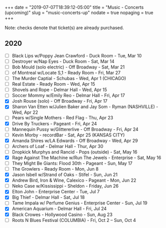 +++
date = "2019-07-07T18:39:12-05:00"
title = "Music - Concerts (upcoming)"
slug = "music-concerts-up"
nodate = true
nopaging = true
+++

Note: checks denote that ticket(s) are already purchased.

## 2020

- [ ] Black Lips w/Poppy Jean Crawford - Duck Room - Tue, Mar 10
- [ ] Destroyer w/Nap Eyes - Duck Room - Sat, Mar 14
- [ ] Bob Mould (solo electric) - Off Broadway - Sat, Mar 21
- [ ] of Montreal w/Locate S,1 - Ready Room - Fri, Mar 27
- [ ] The Murder Captial - Schubas - Wed, Apr 1 (CHICAGO)
- [ ] Real Estate - Ready Room - Wed, Apr 15
- [ ] Shovels and Rope - Delmar Hall - Wed, Apr 15
- [ ] Soccer Mommy w/Emily Reo - Delmar Hall - Fri, Apr 17
- [X] Josh Rouse (solo) - Off Broadway - Fri, Apr 17
- [X] Sharon Van Etten w/Julien Baker and Jay Som - Ryman (NASHVILLE) - Wed, Apr 22
- [ ] Pears w/Single Mothers - Red Flag - Thu, Apr 23
- [X] Drive By Truckers - Pageant - Fri, Apr 24
- [ ] Mannequin Pussy w/Glittererlive - Off Broadway - Fri, Apr 24
- [ ] Kevin Morby - recordBar - Sat, Apr 25 (KANSAS CITY)
- [X] Amanda Shires w/LA Edwards - Off Broadway - Wed, Apr 29
- [ ] Archers of Loaf - Delmar Hall - Thur, Apr 30
- [ ] Dropkick Murphys and Rancid - Pops (outside) - Sat, May 16
- [X] Rage Against The Machine w/Run The Jewels - Enterprise - Sat, May 16
- [ ] They Might Be Giants: Flood 30th - Pageant - Sun, May 17
- [ ] The Growlers - Ready Room - Mon, Jun 8 
- [X] Jason Isbell w/Strand of Oaks - Stifel - Sun, Jun 21
- [X] Andrew Bird, Iron & Wine, Calexico - Pageant - Mon, Jun 22
- [ ] Neko Case w/Kississippi - Sheldon - Friday, Jun 26
- [X] Elton John - Enterprise Center - Tue, Jul 7
- [X] Big Thief - Delmar Hall - Sat, Jul 18
- [ ] Tame Impala w/ Perfume Genius - Enterprise Center - Sun, Jul 19
- [X] American Aquarium - Delmar Hall - Fri, Jul 24
- [X] Black Crowes - Hollywood Casino - Sun, Aug 23
- [ ] Roots N Blues Festival (COLUMBIA) - Fri, Oct 2 – Sun, Oct 4
